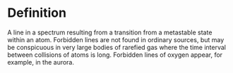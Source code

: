 # Definition

A line in a spectrum resulting from a transition from a metastable state
within an atom. Forbidden lines are not found in ordinary sources, but
may be conspicuous in very large bodies of rarefied gas where the time
interval between collisions of atoms is long. Forbidden lines of oxygen
appear, for example, in the aurora.
